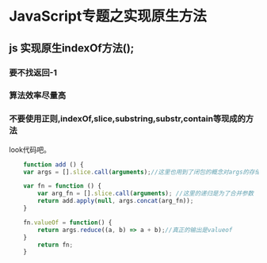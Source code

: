 # JavaScript专题之实现原生方法

## js 实现原生indexOf方法();
### 要不找返回-1
### 算法效率尽量高
### 不要使用正则,indexOf,slice,substring,substr,contain等现成的方法
look代码吧。

```js
	function add () {
	var args = [].slice.call(arguments);//这里也用到了闭包的概念对args的存储

	var fn = function () {
	    var arg_fn = [].slice.call(arguments); //这里的递归是为了合并参数
	    return add.apply(null, args.concat(arg_fn));
	}

	fn.valueOf = function() {
	    return args.reduce((a, b) => a + b);//真正的输出是valueof
	}
		return fn;
	}
```




